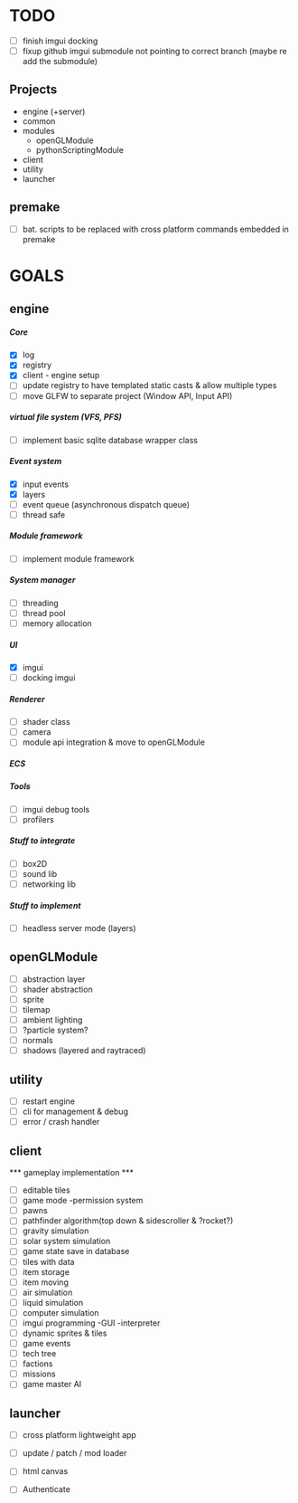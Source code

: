 # TODO

- [ ] finish imgui docking
- [ ] fixup github imgui submodule not pointing to correct branch (maybe re add the submodule)

## Projects
- engine (+server)
- common
- modules
  - openGLModule
  - pythonScriptingModule
- client
- utility
- launcher

## premake
- [ ] bat. scripts to be replaced with cross platform commands embedded in premake

# GOALS
## engine
##### Core
- [x] log
- [x] registry
- [x] client - engine setup
- [ ] update registry to have templated static casts & allow multiple types
- [ ] move GLFW to separate project (Window API, Input API)
##### virtual file system	(VFS, PFS)
- [ ] implement basic sqlite database wrapper class
##### Event system
- [x] input events
- [x] layers
- [ ] event queue (asynchronous dispatch queue)
- [ ] thread safe
##### Module framework
- [ ] implement module framework
##### System manager
- [ ] threading
- [ ] thread pool
- [ ] memory allocation
##### UI
- [x] imgui
- [ ] docking imgui
##### Renderer
- [ ] shader class
- [ ] camera
- [ ] module api integration & move to openGLModule
##### ECS
##### Tools
- [ ] imgui debug tools
- [ ] profilers
##### Stuff to integrate
- [ ] box2D
- [ ] sound lib
- [ ] networking lib
##### Stuff to implement
- [ ] headless server mode (layers)

## openGLModule
- [ ] abstraction layer
- [ ] shader abstraction
- [ ] sprite
- [ ] tilemap
- [ ] ambient lighting
- [ ] ?particle system?
- [ ] normals
- [ ] shadows (layered and raytraced)

## utility
- [ ] restart engine
- [ ] cli for management & debug
- [ ] error / crash handler

## client
*** gameplay implementation ***
- [ ] editable tiles
- [ ] game mode	-permission system
- [ ] pawns
- [ ] pathfinder algorithm(top down & sidescroller & ?rocket?)
- [ ] gravity simulation
- [ ] solar system simulation
- [ ] game state save in database
- [ ] tiles with data
- [ ] item storage
- [ ] item moving
- [ ] air simulation
- [ ] liquid simulation
- [ ] computer simulation
- [ ] imgui programming	-GUI	-interpreter
- [ ] dynamic sprites & tiles
- [ ] game events
- [ ] tech tree
- [ ] factions
- [ ] missions
- [ ] game master AI

## launcher
- [ ] cross platform lightweight app
- [ ] update / patch / mod loader
- [ ] html canvas
- [ ] Authenticate



